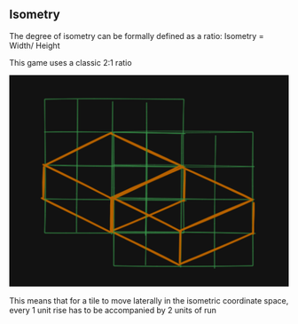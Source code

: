 ## Isometry

The degree of isometry can be formally defined as a ratio:
                Isometry = Width/ Height

This game uses a classic 2:1 ratio

![alt text](image.png)

This means that for a tile to move laterally in the isometric coordinate space, every 1 unit rise has to be accompanied by 2 units of run
